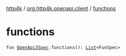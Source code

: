 [http4k](../index.md) / [org.http4k.openapi.client](index.md) / [functions](./functions.md)

# functions

`fun `[`OpenApi3Spec`](../org.http4k.openapi/-open-api3-spec/index.md)`.functions(): `[`List`](https://kotlinlang.org/api/latest/jvm/stdlib/kotlin.collections/-list/index.html)`<FunSpec>`